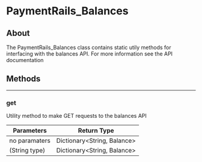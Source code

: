 # PaymentRails_Balances

## **About**
The PaymentRails_Balances class contains static utily methods for interfacing with the balances API. For more information see the API documentation

## **Methods**
---
### **get**
Utility method to make GET requests to the balances API

Parameters | Return Type |
--- | ---
no paramaters | Dictionary<String, Balance>
(String type) | Dictionary<String, Balance>